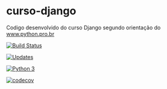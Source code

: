 # curso-django
Codigo desenvolvido do curso Django segundo orientação do www.python.pro.br


[![Build Status](https://travis-ci.org/jlplautz/curso-django.svg?branch=master)](https://travis-ci.org/jlplautz/curso-django)

[![Updates](https://pyup.io/repos/github/jlplautz/curso-django/shield.svg)](https://pyup.io/repos/github/jlplautz/curso-django/)

[![Python 3](https://pyup.io/repos/github/jlplautz/curso-django/python-3-shield.svg)](https://pyup.io/repos/github/jlplautz/curso-django/)

[![codecov](https://codecov.io/gh/jlplautz/curso-django/branch/master/graph/badge.svg)](https://codecov.io/gh/jlplautz/curso-django)